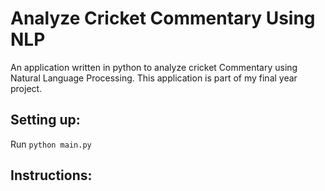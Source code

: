 Analyze Cricket Commentary Using NLP
====================================
An application written in python to analyze cricket Commentary using Natural Language Processing. This application is part of my final year project.

Setting up:
------------
Run ```python main.py```

Instructions:
------------
